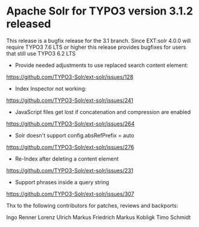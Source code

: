 # Apache Solr for TYPO3 version 3.1.2 released

This release is a bugfix release for the 3.1 branch. Since EXT:solr 4.0.0 will require TYPO3 7.6 LTS or higher
this release provides bugfixes for users that still use TYPO3 6.2 LTS

* Provide needed adjustments to use replaced search content element:

https://github.com/TYPO3-Solr/ext-solr/issues/128

* Index Inspector not working:

https://github.com/TYPO3-Solr/ext-solr/issues/241

* JavaScript files get lost if concatenation and compression are enabled

https://github.com/TYPO3-Solr/ext-solr/issues/264

* Solr doesn't support config.absRefPrefix = auto

https://github.com/TYPO3-Solr/ext-solr/issues/276

* Re-Index after deleting a content element

https://github.com/TYPO3-Solr/ext-solr/issues/231

* Support phrases inside a query string

https://github.com/TYPO3-Solr/ext-solr/issues/307

Thx to the following contributors for patches, reviews and backports:

Ingo Renner
Lorenz Ulrich
Markus Friedrich
Markus Kobligk
Timo Schmidt
